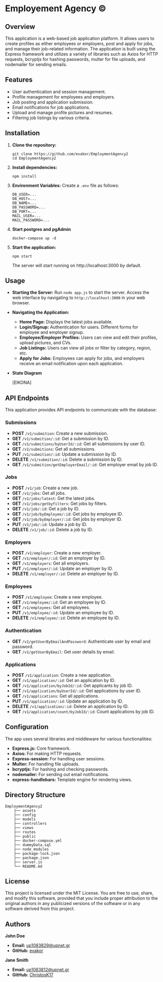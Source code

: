# Employement Agency &copy;

## Overview

This application is a web-based job application platform. It allows users to create profiles as either employees or employers, post and apply for jobs, and manage their job-related information. The application is built using the Express framework and utilizes a variety of libraries such as Axios for HTTP requests, bcryptjs for hashing passwords, multer for file uploads, and nodemailer for sending emails.

## Features

- User authentication and session management.
- Profile management for employees and employers.
- Job posting and application submission.
- Email notifications for job applications.
- Upload and manage profile pictures and resumes.
- Filtering job listings by various criteria.

## Installation

1. **Clone the repository:**
   ```
   git clone https://github.com/evakor/EmploymentAgency2
   cd EmploymentAgency2
   ```

2. **Install dependencies:**
   ```
   npm install
   ```

3. **Environment Variables:**
   Create a ```.env``` file as follows:
   ```
   DB_USER=...
   DB_HOST=...
   DB_NAME=...
   DB_PASSWORD=...
   DB_PORT=...
   MAIL_USER=...
   MAIL_PASSWORD=...
   ```

4. **Start postgres and pgAdmin**
   ```
   docker-compose up -d
   ```

5. **Start the application:**
   ```
   npm start
   ```
   The server will start running on http://localhost:3000 by default.

## Usage

- **Starting the Server:**
  Run `node app.js` to start the server. Access the web interface by navigating to `http://localhost:3000` in your web browser.

- **Navigating the Application:**
  - **Home Page:** Displays the latest jobs available.
  - **Login/Signup:** Authentication for users. Different forms for employee and employer signup.
  - **Employee/Employer Profiles:** Users can view and edit their profiles, upload pictures, and CVs.
  - **Job Listings:** Users can view all jobs or filter by category, region, etc.
  - **Apply for Jobs:** Employees can apply for jobs, and employers receive an email notification upon each application.
- **State Diagram**

  [EIKONA]

## API Endpoints

This application provides API endpoints to communicate with the database:

### Submissions
- **POST** `/v1/submition`: Create a new submission.
- **GET** `/v1/submition/:id`: Get a submission by ID.
- **GET** `/v1/submitions/byUserId/:id`: Get all submissions by user ID.
- **GET** `/v1/submitions`: Get all submissions.
- **PUT** `/v1/submition/:id`: Update a submission by ID.
- **DELETE** `/v1/submition/:id`: Delete a submission by ID.
- **GET** `/v1/submition/getEmployerEmail/:id`: Get employer email by job ID.

### Jobs
- **POST** `/v1/job`: Create a new job.
- **GET** `/v1/jobs`: Get all jobs.
- **GET** `/v1/jobs/latest`: Get the latest jobs.
- **GET** `/v1/jobs/getbyfilters`: Get jobs by filters.
- **GET** `/v1/job/:id`: Get a job by ID.
- **GET** `/v1/job/byEmployee/:id`: Get jobs by employee ID.
- **GET** `/v1/job/byEmployer/:id`: Get jobs by employer ID.
- **PUT** `/v1/job/:id`: Update a job by ID.
- **DELETE** `/v1/job/:id`: Delete a job by ID.

### Employers
- **POST** `/v1/employer`: Create a new employer.
- **GET** `/v1/employer/:id`: Get an employer by ID.
- **GET** `/v1/employers`: Get all employers.
- **PUT** `/v1/employer/:id`: Update an employer by ID.
- **DELETE** `/v1/employer/:id`: Delete an employer by ID.

### Employees
- **POST** `/v1/employee`: Create a new employee.
- **GET** `/v1/employee/:id`: Get an employee by ID.
- **GET** `/v1/employees`: Get all employees.
- **PUT** `/v1/employee/:id`: Update an employee by ID.
- **DELETE** `/v1/employee/:id`: Delete an employee by ID.

### Authentication
- **GET** `/v1/getUserByEmailAndPassword`: Authenticate user by email and password.
- **GET** `/v1/getUserByEmail`: Get user details by email.

### Applications
- **POST** `/v1/application`: Create a new application.
- **GET** `/v1/application/:id`: Get an application by ID.
- **GET** `/v1/application/byJobId/:id`: Get applicants by job ID.
- **GET** `/v1/application/byUserId/:id`: Get applications by user ID.
- **GET** `/v1/applications`: Get all applications.
- **PUT** `/v1/application/:id`: Update an application by ID.
- **DELETE** `/v1/application/:id`: Delete an application by ID.
- **GET** `/v1/application/count/byJobId/:id`: Count applications by job ID.

## Configuration

The app uses several libraries and middleware for various functionalities:
- **Express.js:** Core framework.
- **Axios:** For making HTTP requests.
- **Express-session:** For handling user sessions.
- **Multer:** For handling file uploads.
- **bcryptjs:** For hashing and checking passwords.
- **nodemailer:** For sending out email notifications.
- **express-handlebars:** Template engine for rendering views.

## Directory Structure
```
EmploymentAgency2
    ├── assets
    ├── config
    ├── models
    ├── controllers
    ├── views
    ├── routes
    ├── public
    ├── docker-compose.yml
    ├── dummyData.sql
    ├── node_modules
    ├── package-lock.json
    ├── package.json
    ├── server.js
    └── README.md
```

## License

This project is licensed under the MIT License. You are free to use, share, and modify this software, provided that you include proper attribution to the original authors in any publicized versions of the software or in any software derived from this project.


## Authors

**John Doe**
- **Email:** up1083829@upnet.gr
- **GitHub:** [evakor](https://github.com/evakor)

**Jane Smith**
- **Email:** up1083812@upnet.gr
- **GitHub:** [ChristosK17](https://github.com/ChristosK17)

